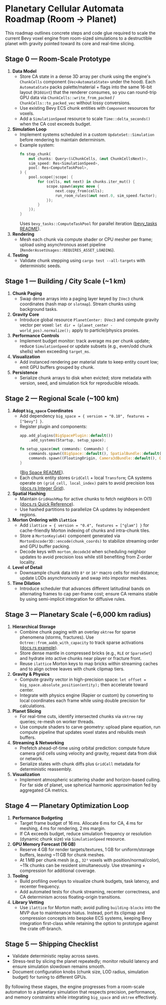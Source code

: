 # Planetary Cellular Automata Roadmap (Room → Planet)

This roadmap outlines concrete steps and code glue required to scale the current Bevy voxel engine from room-sized simulations to a destructible planet with gravity pointed toward its core and real-time slicing.

## Stage 0 — Room-Scale Prototype
1. **Data Model**
   - Store CA state in a dense 3D array per chunk using the engine's `ChunkCells` component (`Vec<AutomataState>` under the hood). Each `AutomataState` packs palette/material + flags into the same 16-bit layout (`R16Uint`) that the renderer consumes, so you can round-trip GPU data via `ChunkCells::write_from_packed` / `ChunkCells::to_packed_vec` without lossy conversions.
   - Use existing Bevy ECS chunk entities with `Component` resources for voxels.
   - Add a `SimulationSpeed` resource to scale `Time::delta_seconds()` when the CA cost exceeds budget.
2. **Simulation Loop**
   - Implement systems scheduled in a custom `UpdateSet::Simulation` before rendering to maintain determinism.
   - Example system:
     ```rust
     fn step_chunk(
         mut chunks: Query<(&ChunkCells, &mut ChunkCellsNext)>,
         sim_speed: Res<SimulationSpeed>,
         pool: Res<ComputeTaskPool>,
     ) {
         pool.scope(|scope| {
             for (cells, mut next) in chunks.iter_mut() {
                 scope.spawn(async move {
                     next.copy_from(cells);
                     run_room_rules(&mut next.0, sim_speed.factor);
                 });
             }
         });
     }
     ```
     Uses `bevy_tasks::ComputeTaskPool` for parallel iteration ([bevy_tasks README](https://github.com/bevyengine/bevy/tree/main/crates/bevy_tasks)).
3. **Rendering**
   - Mesh each chunk via compute shader or CPU mesher per frame; upload using asynchronous asset pipeline (`RenderAssetUsages::REQUIRES_ASSET_LOADING`).
4. **Testing**
   - Validate chunk stepping using `cargo test --all-targets` with deterministic seeds.

## Stage 1 — Building / City Scale (~1 km)
1. **Chunk Paging**
   - Swap dense arrays into a paging layer keyed by `IVec3` chunk coordinates (hash map or `slotmap`). Stream chunks using background tasks.
2. **Gravity Core**
   - Introduce global resource `PlanetCenter: DVec3` and compute gravity vector per voxel: `let dir = (planet_center - world_pos).normalize();` apply to particle/physics proxies.
3. **Performance Controls**
   - Implement budget monitor: track average ms per chunk update; reduce `SimulationSpeed` or update subsets (e.g., even/odd chunk shells) when exceeding `target_ms`.
4. **Visualization**
   - Add instanced rendering per material state to keep entity count low; emit GPU buffers grouped by chunk.
5. **Persistence**
   - Serialize chunk arrays to disk when evicted; store metadata with version, seed, and simulation tick for reproducible reloads.

## Stage 2 — Regional Scale (~100 km)
1. **Adopt `big_space` Coordinates**
   - Add dependency `big_space = { version = "0.10", features = ["bevy"] }`.
   - Register plugin and components:
     ```rust
     app.add_plugins(BigSpacePlugin::default())
         .add_systems(Startup, setup_space);

     fn setup_space(mut commands: Commands) {
         commands.spawn((BigSpace::default(), SpatialBundle::default()));
         commands.spawn((FloatingOrigin, Camera3dBundle::default(), Grid::new(GridPrecision::Int64, 1024.0)));
     }
     ```
     ([Big Space README](https://github.com/aevyrie/big_space/blob/main/README.md#highlights)).
   - Each chunk entity stores `GridCell` + local `Transform`; CA systems operate on `(grid_cell, local_index)` pairs to avoid precision loss ([docs.rs Integer Grid](https://docs.rs/big_space/latest/big_space/#integer-grid)).
2. **Spatial Hashing**
   - Maintain `GridHashMap` for active chunks to fetch neighbors in O(1) ([docs.rs Quick Reference](https://docs.rs/big_space/latest/big_space/)).
   - Use hashed partitions to parallelize CA updates by independent regions.
3. **Morton Ordering with `ilattice`**
   - Add `ilattice = { version = "0.4", features = ["glam"] }` for cache-friendly Morton indexing of chunks and intra-chunk tiles.
   - Store a `MortonKey(u64)` component generated via `MortonEncoder3D::encode(chunk_coords)` to stabilize streaming order and GPU buffer packing.
   - Decode keys with `morton_decode3d` when scheduling neighbor updates to avoid precision loss while still benefiting from Z-order locality.
4. **Level of Detail**
   - Downsample chunk data into `8³` or `16³` macro cells for mid-distance; update LODs asynchronously and swap into impostor meshes.
5. **Time Dilation**
   - Introduce scheduler that advances different latitudinal bands on alternating frames to cap per-frame cost; ensure CA remains stable by using semi-implicit integration for diffusive rules.

## Stage 3 — Planetary Scale (~6,000 km radius)
1. **Hierarchical Storage**
   - Combine chunk paging with an overlay `oktree` for sparse phenomena (storms, fractures). Use `Octree::from_aabb_with_capacity` to track sparse activations ([docs.rs example](https://docs.rs/oktree/0.4.1/oktree/#example)).
   - Store dense mantle in compressed bricks (e.g., `RLE` or `SparseSet`) and hydrate into active chunks near player or fracture front.
   - Reuse `ilattice` Morton keys to map bricks within streaming caches and to align octree leaves with chunk clipmap tiers.
2. **Gravity & Physics**
   - Compute gravity vector in high-precision space: `let offset = big_space.absolute_position(entity);` then accelerate toward center.
   - Integrate with physics engine (Rapier or custom) by converting to local coordinates each frame while using double precision for calculations.
3. **Planet Slicing**
   - For real-time cuts, identify intersected chunks via `oktree` ray queries; re-mesh on worker threads.
   - Use compute shaders to carve geometry: upload plane equation, run compute pipeline that updates voxel states and rebuilds mesh buffers.
4. **Streaming & Networking**
   - Prefetch ahead-of-time using orbital prediction: compute future camera grid cells using velocity and gravity, request data from disk or network.
   - Serialize states with chunk diffs plus `GridCell` metadata for deterministic reassembly.
5. **Visualization**
   - Implement atmospheric scattering shader and horizon-based culling. For far side of planet, use spherical harmonic approximation fed by aggregated CA metrics.

## Stage 4 — Planetary Optimization Loop
1. **Performance Budgeting**
   - Target frame budget of 16 ms. Allocate 6 ms for CA, 4 ms for meshing, 4 ms for rendering, 2 ms margin.
   - If CA exceeds budget, reduce simulation frequency or resolution (dynamic chunk size) via `SimulationSpeed` resource.
2. **GPU Memory Forecast (16 GB)**
   - Reserve 4 GB for render targets/textures, 1 GB for uniform/storage buffers, leaving ~11 GB for chunk meshes.
   - At 1 MB per chunk mesh (e.g., `32³` voxels with position/normal/color), ~11k chunks can be resident simultaneously. Use streaming + compression for additional coverage.
3. **Tooling**
   - Build profiling overlays to visualize chunk budgets, task latency, and recenter frequency.
   - Add automated tests for chunk streaming, recenter correctness, and CA determinism across floating-origin transitions.
4. **Library Vetting**
   - Use `ilattice` for Morton math; avoid pulling `building-blocks` into the MVP due to maintenance hiatus. Instead, port its clipmap and compression concepts into bespoke ECS systems, keeping Bevy integration first-class while retaining the option to prototype against the crate off-branch.

## Stage 5 — Shipping Checklist
- Validate deterministic replay across saves.
- Stress-test by slicing the planet repeatedly; monitor rebuild latency and ensure simulation slowdown remains smooth.
- Document configuration knobs (chunk size, LOD radius, simulation budget) for tuning to different GPUs.

By following these stages, the engine progresses from a room-scale automaton to a planetary simulation that respects precision, performance, and memory constraints while integrating `big_space` and `oktree` effectively.
